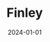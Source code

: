 ---
date: 2024-01-01
featured_image: Finley-20240614-14.jpg
title: Finley
description: 
tags: ["finley"]
---